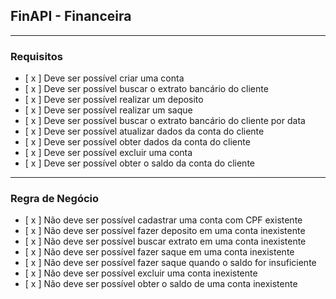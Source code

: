 ## FinAPI - Financeira
---
### Requisitos
- [ x ]  Deve ser possível criar uma conta
- [ x ]  Deve ser possível buscar o extrato bancário do cliente
- [ x ]  Deve ser possível realizar um deposito
- [ x ]  Deve ser possível realizar um saque
- [ x ]  Deve ser possível buscar o extrato bancário do cliente por data
- [ x ]  Deve ser possível atualizar dados da conta do cliente
- [ x ]  Deve ser possível obter dados da conta do cliente
- [ x ]  Deve ser possível excluir uma conta
- [ x ]  Deve ser possível obter o saldo da conta do cliente

---
### Regra de Negócio
- [ x ]  Não deve ser possível cadastrar uma conta com CPF existente
- [ x ]  Não deve ser possível fazer deposito em uma conta inexistente
- [ x ]  Não deve ser possível buscar extrato em uma conta inexistente
- [ x ]  Não deve ser possível fazer saque em uma conta inexistente
- [ x ]  Não deve ser possível fazer saque quando o saldo for insuficiente
- [ x ]  Não deve ser possível excluir uma conta inexistente
- [ x ]  Não deve ser possível obter o saldo de uma conta inexistente
